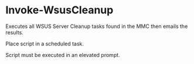 # Invoke-WsusCleanup
Executes all WSUS Server Cleanup tasks found in the MMC then emails the results.

Place script in a scheduled task.

Script must be executed in an elevated prompt.
